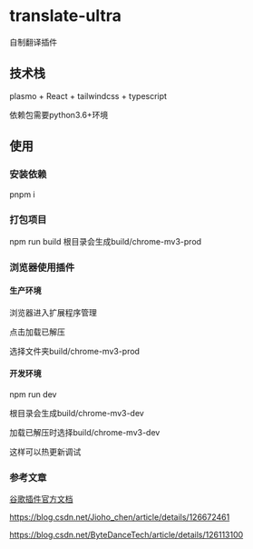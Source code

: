 # translate-ultra

自制翻译插件

## 技术栈

plasmo + React + tailwindcss + typescript

依赖包需要python3.6+环境

## 使用

### 安装依赖

pnpm i

### 打包项目

npm run build
根目录会生成build/chrome-mv3-prod

### 浏览器使用插件

#### 生产环境

浏览器进入扩展程序管理

点击加载已解压

选择文件夹build/chrome-mv3-prod

#### 开发环境

npm run dev

根目录会生成build/chrome-mv3-dev

加载已解压时选择build/chrome-mv3-dev

这样可以热更新调试

### 参考文章

[谷歌插件官方文档](https://developer.chrome.com/docs/extensions/reference/)

<https://blog.csdn.net/Jioho_chen/article/details/126672461>

<https://blog.csdn.net/ByteDanceTech/article/details/126113100>
